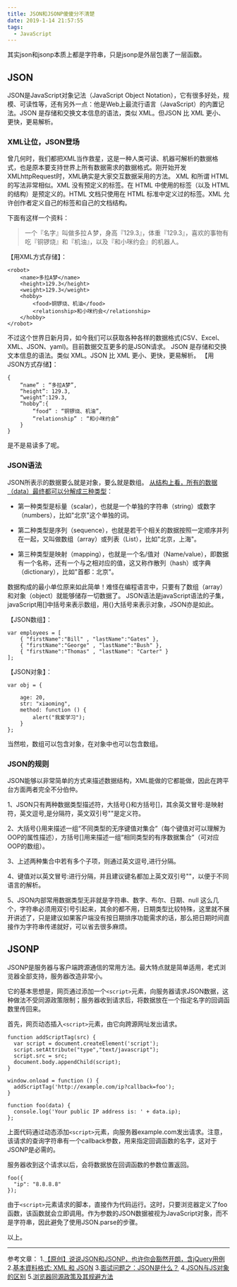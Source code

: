 ```yaml
---
title: JSON和JSONP傻傻分不清楚
date: 2019-1-14 21:57:55
tags:
  - JavaScript
---
```


其实json和jsonp本质上都是字符串，只是jsonp是外层包裹了一层函数。

## JSON
JSON是JavaScript对象记法（JavaScript Object Notation），它有很多好处，规模、可读性等，还有另外一点：他是Web上最流行语言（JavaScript）的内置记法。JSON 是存储和交换文本信息的语法，类似 XML。但JSON 比 XML 更小、更快，更易解析。

### XML让位，JSON登场
曾几何时，我们都把XML当作救星，这是一种人类可读、机器可解析的数据格式，也是原本要支持世界上所有数据需求的数据格式。刚开始开发XMLhttpRequest时，XML确实是大家交互数据采用的方法。
XML 和所谓 HTML 的写法非常相似。XML 没有预定义的标签。在 HTML 中使用的标签（以及 HTML 的结构）是预定义的。HTML 文档只使用在 HTML 标准中定义过的标签。XML 允许创作者定义自己的标签和自己的文档结构。

下面有这样一个资料：
> 一个『名字』叫做多拉Ａ梦，身高『129.3』，体重『129.3』，喜欢的事物有吃『铜锣烧』和『机油』，以及『和小咪约会』的机器人。

【用XML方式存储】：
```
<robot>
	<name>多拉A梦</name>
	<height>129.3</height>
	<weight>129.3</weight>
	<hobby>
		<food>铜锣烧、机油</food>
		<relationship>和小咪约会</relationship>
	</hobby>
</robot>
```

不过这个世界日新月异，如今我们可以获取各种各样的数据格式(CSV、Excel、XML、JSON、yaml)。目前数据交互更多的是JSON请求。
JSON 是存储和交换文本信息的语法。类似 XML。JSON 比 XML 更小、更快，更易解析。
【用JSON方式存储】：

```
{
	“name” : “多拉A梦”,
	“height”: 129.3,
	“weight”:129.3,
	“hobby”:{
		“food” : “铜锣烧、机油”,
		“relationship” : “和小咪约会”
	}
}
```

是不是易读多了呢。
### JSON语法
JSON所表示的数据要么就是对象，要么就是数组。
[从结构上看，所有的数据（data）最终都可以分解成三种类型](http://www.ruanyifeng.com/blog/2009/05/data_types_and_json.html)：

- 第一种类型是标量（scalar），也就是一个单独的字符串（string）或数字（numbers），比如"北京"这个单独的词。

- 第二种类型是序列（sequence），也就是若干个相关的数据按照一定顺序并列在一起，又叫做数组（array）或列表（List），比如"北京，上海"。

- 第三种类型是映射（mapping），也就是一个名/值对（Name/value），即数据有一个名称，还有一个与之相对应的值，这又称作散列（hash）或字典（dictionary），比如"首都：北京"。

数据构成的最小单位原来如此简单！难怪在编程语言中，只要有了数组（array）和对象（object）就能够储存一切数据了。
JSON语法是javaScript语法的子集，javaScript用[]中括号来表示数组，用{}大括号来表示对象，JSON亦是如此。

【JSON数组】：
```
var employees = [
    { "firstName":"Bill" , "lastName":"Gates" },
    { "firstName":"George" , "lastName":"Bush" },
    { "firstName":"Thomas" , "lastName": "Carter" }
];
```
【JSON对象】：
```
var obj = {

    age: 20,
    str: "xiaoming",
    method: function () {
        alert("我爱学习");
    }
};
```
当然啦，数组可以包含对象，在对象中也可以包含数组。
### JSON的规则
JSON能够以非常简单的方式来描述数据结构，XML能做的它都能做，因此在跨平台方面两者完全不分伯仲。

1、JSON只有两种数据类型描述符，大括号{}和方括号[]，其余英文冒号:是映射符，英文逗号,是分隔符，英文双引号""是定义符。

2、大括号{}用来描述一组“不同类型的无序键值对集合”（每个键值对可以理解为OOP的属性描述），方括号[]用来描述一组“相同类型的有序数据集合”（可对应OOP的数组）。

3、上述两种集合中若有多个子项，则通过英文逗号,进行分隔。

4、键值对以英文冒号:进行分隔，并且建议键名都加上英文双引号""，以便于不同语言的解析。

5、JSON内部常用数据类型无非就是字符串、数字、布尔、日期、null 这么几个，字符串必须用双引号引起来，其余的都不用，日期类型比较特殊，这里就不展开讲述了，只是建议如果客户端没有按日期排序功能需求的话，那么把日期时间直接作为字符串传递就好，可以省去很多麻烦。


## JSONP
JSONP是服务器与客户端跨源通信的常用方法。最大特点就是简单适用，老式浏览器全部支持，服务器改造非常小。

它的基本思想是，网页通过添加一个`<script>`元素，向服务器请求JSON数据，这种做法不受同源政策限制；服务器收到请求后，将数据放在一个指定名字的回调函数里传回来。

首先，网页动态插入`<script>`元素，由它向跨源网址发出请求。

```
function addScriptTag(src) {
  var script = document.createElement('script');
  script.setAttribute("type","text/javascript");
  script.src = src;
  document.body.appendChild(script);
}

window.onload = function () {
  addScriptTag('http://example.com/ip?callback=foo');
}

function foo(data) {
  console.log('Your public IP address is: ' + data.ip);
};
```
上面代码通过动态添加`<script>`元素，向服务器example.com发出请求。注意，该请求的查询字符串有一个callback参数，用来指定回调函数的名字，这对于JSONP是必需的。

服务器收到这个请求以后，会将数据放在回调函数的参数位置返回。

```
foo({
  "ip": "8.8.8.8"
});
```
由于`<script>`元素请求的脚本，直接作为代码运行。这时，只要浏览器定义了foo函数，该函数就会立即调用。作为参数的JSON数据被视为JavaScript对象，而不是字符串，因此避免了使用JSON.parse的步骤。

以上。

---
参考文章：
1.[【原创】说说JSON和JSONP，也许你会豁然开朗，含jQuery用例](https://www.cnblogs.com/dowinning/archive/2012/04/19/json-jsonp-jquery.html)
2.[基本資料格式: XML 和 JSON](https://ithelp.ithome.com.tw/articles/10203632?sc=iThelpR)
3.[面试问题之：JSON是什么？](https://blog.csdn.net/u011240877/article/details/46651249)
4.[JSON与JS对象的区别](https://blog.csdn.net/Yeoman92/article/details/54924930)
5.[浏览器同源政策及其规避方法](http://www.ruanyifeng.com/blog/2016/04/same-origin-policy.html)
